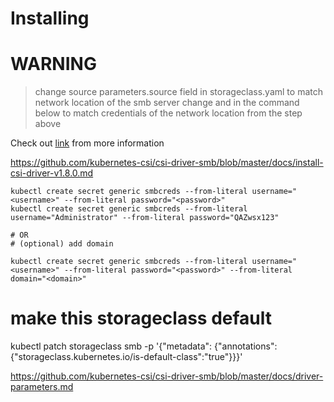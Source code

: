 # Installing

# WARNING

> change source parameters.source field in storageclass.yaml to match network location of the smb server
> change <username> and <password> in the command below to match credentials of the network location from the step above

Check out [link](https://github.com/kubernetes-csi/csi-driver-smb) from more information

<https://github.com/kubernetes-csi/csi-driver-smb/blob/master/docs/install-csi-driver-v1.8.0.md>

```shell
kubectl create secret generic smbcreds --from-literal username="<username>" --from-literal password="<password>"
kubectl create secret generic smbcreds --from-literal username="Administrator" --from-literal password="QAZwsx123"

# OR
# (optional) add domain

kubectl create secret generic smbcreds --from-literal username="<username>" --from-literal password="<password>" --from-literal domain="<domain>"
```

# make this storageclass default

kubectl patch storageclass smb -p '{"metadata": {"annotations":{"storageclass.kubernetes.io/is-default-class":"true"}}}'

<https://github.com/kubernetes-csi/csi-driver-smb/blob/master/docs/driver-parameters.md>
